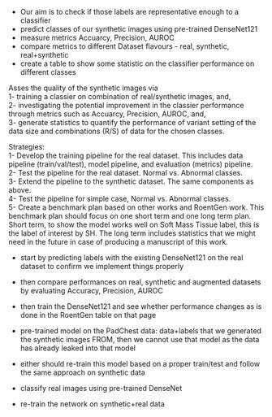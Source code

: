- Our aim is to check if those labels are representative enough to a classifier
- predict classes of our synthetic images using pre-trained DenseNet121
- measure metrics Accuarcy, Precision, AUROC
- compare metrics to different Dataset flavours - real, synthetic, real+synthetic
- create a table to show some statistic on the classifier performance on different classes
  
Asses the quality of the synthetic images via  
1- training a classier on combination of real/synthetic images, and,  
2- investigating the potential improvement in the classier performance through metrics such as Accuarcy, Precision, AUROC, and,  
3- generate statistics to quantify the performance of variant setting of the data size and combinations (R/S) of data for the chosen classes.


Strategies:  
1- Develop the training pipeline for the real dataset. 
This includes data pipeline (train/val/test), model pipeline, and evaluation (metrics) pipeline.  
2- Test the pipeline for the real dataset. Normal vs. Abnormal classes.  
3- Extend the pipeline to the synthetic dataset. The same components as above.  
4- Test the pipeline for simple case, Normal vs. Abnormal classes.  
5- Create a benchmark plan based on other works and RoentGen work. This benchmark plan should focus on one short term and one long term plan. Short term, to show the model works well on Soft Mass Tissue label, this is the label of interest by SH. The long term includes statistics that we might need in the future in case of producing a manuscript of this work.

- start by predicting labels with the existing DenseNet121 on the real dataset to confirm we implement things properly
- then compare performances on real, synthetic and augmented datasets by evaluating Accuracy, Precision, AUROC
- then train the DenseNet121 and see whether performance changes as is done in the RoentGen table on that page

- pre-trained model on the PadChest data: data+labels that we generated the synthetic images FROM, then we cannot use that model as the data has already leaked into that model
- either should re-train this model based on a proper train/test and follow the same approach on synthetic data

- classify real images using pre-trained DenseNet
- re-train the network on synthetic+real data